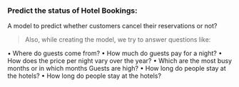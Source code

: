 ### Predict the status of Hotel Bookings:
A model to predict whether customers cancel their reservations or not? 
> Also, while creating the model, we try to answer questions like:

• Where do guests come from?
• How much do guests pay for a night?
• How does the price per night vary over the year?
• Which are the most busy months or in which months Guests are high?
• How long do people stay at the hotels?
• How long do people stay at the hotels?
